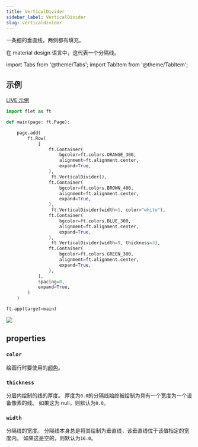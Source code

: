 ```yaml
---
title: VerticalDivider
sidebar_label: VerticalDivider
slug: verticaldivider
---
```


一条细的垂直线，两侧都有填充。

在 material design 语言中，这代表一个分隔线。

import Tabs from '@theme/Tabs';
import TabItem from '@theme/TabItem';

## 示例

[LIVE 示例](https://flet-controls-gallery.fly.dev/layout/verticaldivider)

<Tabs groupId="language">
  <TabItem value="python" label="Python" default>

```python
import flet as ft

def main(page: ft.Page):

    page.add(
        ft.Row(
            [
                ft.Container(
                    bgcolor=ft.colors.ORANGE_300,
                    alignment=ft.alignment.center,
                    expand=True,
                ),
                 ft.VerticalDivider(),
                ft.Container(
                    bgcolor=ft.colors.BROWN_400,
                    alignment=ft.alignment.center,
                    expand=True,
                ),
                 ft.VerticalDivider(width=1, color="white"),
                ft.Container(
                    bgcolor=ft.colors.BLUE_300,
                    alignment=ft.alignment.center,
                    expand=True,
                ),
                 ft.VerticalDivider(width=9, thickness=3),
                ft.Container(
                    bgcolor=ft.colors.GREEN_300,
                    alignment=ft.alignment.center,
                    expand=True,
                ),
            ],
            spacing=0,
            expand=True,
        )
    )

ft.app(target=main)
```

  </TabItem>
</Tabs>

<img src="/website/img/docs/controls/vertical-divider/vertical-divider.png" className="screenshot-40" />

## properties

### `color`

绘画行时要使用的[颜色](/docs/guides/python/colors)。

### `thickness`

分层内绘制的线的厚度。 厚度为`0.0`的分隔线始终被绘制为具有一个宽度为一个设备像素的线。 如果这为 null，则默认为`0.0`。

### `width`

分隔线的宽度。 分隔线本身总是将其绘制为垂直线，该垂直线位于该值指定的宽度内。 如果这是空的，则默认为`16.0`。
